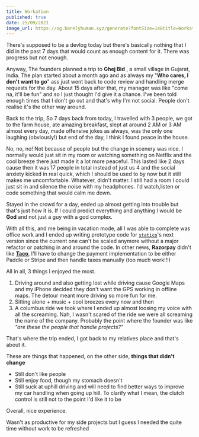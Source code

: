 ```yaml
---
title: Workation
published: true
date: 25/09/2021
image_url: https://og.barelyhuman.xyz/generate?fontSize=14&title=Workation&fontSizeTwo=8&color=%23000&backgroundImageURL=https%3A%2F%2Freaper.im%2Fassets%2Fog-post-background.png
---
```


There's supposed to be a devlog today but there's basically nothing that I did in the past 7 days that would count as enough content for it. There was
progress but not enough.

Anyway, The founders planned a trip to **Ghej Bid** , a small village in Gujarat, India. The plan started about a month ago and as always my "**Who
cares, I don't want to go**" ass just went back to code review and handling merge requests for the day. About 15 days after that, my manager was like
"come na, it'll be fun" and so I just thought I'd give it a chance. I've been told enough times that I don't go out and that's why I'm not social.
People don't realise it's the other way around.

Back to the trip, So 7 days back from today, I travelled with 3 people, we got to the farm house, ate amazing breakfast, slept at around 2 AM or 3 AM
almost every day, made offensive jokes as always, was the only one laughing (obviously!) but end of the day, I think I found peace in the house.

No, no, no! Not because of people but the change in scenery was nice. I normally would just sit in my room or watching something on Netflix and the
cool breeze there just made it a lot more peaceful. This lasted like 2 days cause then it was 17 people in total instead of just us 4 and the social
anxiety kicked in real quick, which I should be used to by now but it still makes me uncomfortable. Whatever, didn't matter. I still had a room I
could just sit in and silence the noise with my headphones. I'd watch,listen or code something that would calm me down.

Stayed in the crowd for a day, ended up almost getting into trouble but that's just how it is. If I could predict everything and anything I would be
**God** and not just a guy with a god complex.

With all this, and me being in vacation mode, all I was able to complete was office work and I ended up writing prototype code for
[`statico`](https://github.com/barelyhuman)'s next version since the current one can't be scaled anymore without a major refactor or patching in and
around the code. In other news, **Razorpay** didn't like [**Taco**](https://tacotasks.co), I'll have to change the payment implementation to be either
Paddle or Stripe and then handle taxes manually (too much work!!!)

All in all, 3 things I enjoyed the most.

1. Driving around and also getting lost while driving cause Google Maps and my iPhone decided they don't want the GPS working in offline maps. The
   detour meant more driving so more fun for me.
2. Sitting alone + music + cool breezes every now and then
3. A columbus ride we took where I ended up almost loosing my voice with all the screaming. Nah, I wasn't scared of the ride we were all screaming the
   name of the company. Probably the point where the founder was like _"are these the people that handle projects?"_

That's where the trip ended, I got back to my relatives place and that's about it.

These are things that happened, on the other side, **things that didn't change**

- Still don't like people
- Still enjoy food, though my stomach doesn't
- Still suck at uphill driving and will need to find better ways to improve my car handling when going up hill. To clarify what I mean, the clutch
  control is still not to the point I'd like it to be

Overall, nice experience.

Wasn't as productive for my side projects but I guess I needed the quite time without work to be refreshed
